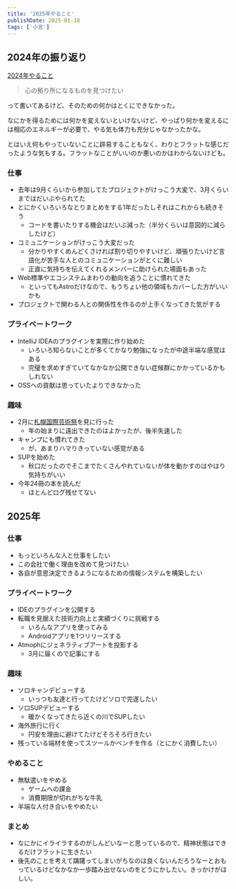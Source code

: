 ```yaml
---
title: '2025年やること'
publishDate: 2025-01-18
tags: ['小言']
---
```


## 2024年の振り返り

[2024年やること](/2024年やること/)

> 心の拠り所になるものを見つけたい

って書いてあるけど、そのための何かはとくにできなかった。

なにかを得るためには何かを変えないといけないけど、やっぱり何かを変えるには相応のエネルギーが必要で、やる気も体力も充分じゃなかったかな。

とはいえ何もやっていないことに辟易することもなく、わりとフラットな感じだったような気もする。フラットなことがいいのか悪いのかはわからないけども。

### 仕事

*   去年は9月くらいから参加してたプロジェクトがけっこう大変で、3月くらいまではだいぶやられてた
*   とにかくいろいろなとりまとめをする1年だったしそれはこれからも続きそう
    *   コードを書いたりする機会はだいぶ減った（半分くらいは意図的に減らしたけど）
*   コミュニケーションがけっこう大変だった
    *   分かりやすくめんどくさければ割り切りやすいけど、頑張りたいけど言語化が苦手な人とのコミュニケーションがとくに難しい
    *   正直に気持ちを伝えてくれるメンバーに助けられた場面もあった
*   Web標準やエコシステムまわりの動向を追うことに慣れてきた
    *   といってもAstroだけなので、もうちょい他の領域もカバーした方がいいかも
*   プロジェクトで関わる人との関係性を作るのが上手くなってきた気がする

### プライベートワーク

*   IntelliJ IDEAのプラグインを実際に作り始めた
    *   いろいろ知らないことが多くてかなり勉強になったが中途半端な感覚はある
    *   完璧を求めすぎていてなかなか公開できない症候群にかかっているかもしれない
*   OSSへの貢献は思っていたよりできなかった

### 趣味

*   2月に[札幌国際芸術祭](/siaf2024/)を見に行った
    *   年の始まりに遠出できたのはよかったが、後半失速した
*   キャンプにも慣れてきた
    *   が、あまりハマりきっていない感覚がある
*   SUPを始めた
    *   秋口だったのでそこまでたくさんやれていないが体を動かすのはやはり気持ちがいい
*   今年24冊の本を読んだ
    *   ほとんどログ残せてない

## 2025年

### 仕事

*   もっといろんな人と仕事をしたい
*   この会社で働く理由を改めて見つけたい
*   各自が意思決定できるようになるための情報システムを構築したい

### プライベートワーク

*   IDEのプラグインを公開する
*   転職を見据えた技術力向上と実績づくりに挑戦する
    *   いろんなアプリを使ってみる
    *   Androidアプリを1つリリースする
*   Atmophにジェネラティブアートを投影する
    *   3月に届くので記事にする

### 趣味

*   ソロキャンデビューする
    *   いっつも友達と行ってたけどソロで完遂したい
*   ソロSUPデビューする
    *   暖かくなってきたら近くの川でSUPしたい
*   海外旅行に行く
    *   円安を理由に避けてたけどそろそろ行きたい
*   残っている端材を使ってスツールかベンチを作る（とにかく消費したい）

### やめること

*   無駄遣いをやめる
    *   ゲームへの課金
    *   消費期限が切れがちな牛乳
*   半端な人付き合いをやめたい

### まとめ

*   なにかにイライラするのがしんどいなーと思っているので、精神状態はできるだけフラットに生きたい
*   後先のことを考えて躊躇ってしまいがちなのは良くないんだろうなーとおもっているけどなかなか一歩踏み出せないのをどうにかしたい。きっかけがほしい。

